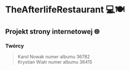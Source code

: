# TheAfterlifeRestaurant 💻🍽️
## Projekt strony internetowej 🌐
### Twórcy
> Karol Nowak&nbsp;numer albumu 36782  
> Krystian Wiatr&nbsp;numer albumu 36415
